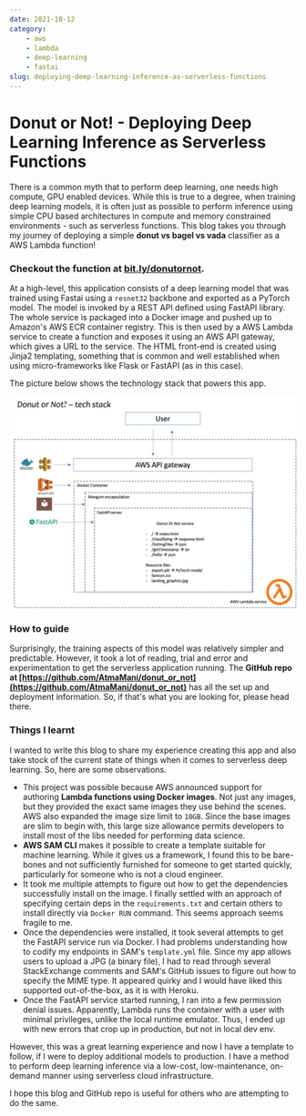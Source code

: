 ```yaml
---
date: 2021-10-12
category:
    - aws
    - lambda
    - deep-learning
    - fastai
slug: deploying-deep-learning-inference-as-serverless-functions
---
```


# Donut or Not! - Deploying Deep Learning Inference as Serverless Functions
There is a common myth that to perform deep learning, one needs high compute, GPU enabled devices. While this is true to a degree, when training deep learning models, it is often just as possible to perform inference using simple CPU based architectures in compute and memory constrained environments - such as serverless functions. This blog takes you through my journey of deploying a simple **donut vs bagel vs vada** classifier as a AWS Lambda function! 

<!-- more -->

### Checkout the function at **[bit.ly/donutornot](https://bit.ly/donutornot)**.

At a high-level, this application consists of a deep learning model that was trained using Fastai using a `resnet32` backbone and exported as a PyTorch model. The model is invoked by a REST API defined using FastAPI library. The whole service is packaged into a Docker image and pushed up to Amazon's AWS ECR container registry. This is then used by a AWS Lambda service to create a function and exposes it using an AWS API gateway, which gives a URL to the service. The HTML front-end is created using Jinja2 templating, something that is common and well established when using micro-frameworks like Flask or FastAPI (as in this case).

The picture below shows the technology stack that powers this app.

<img src="/images/donut-or-not-tech-stack.jpg">

### How to guide
Surprisingly, the training aspects of this model was relatively simpler and predictable. However, it took a lot of reading, trial and error and experimentation to get the serverless application running. The **GitHub repo at [https://github.com/AtmaMani/donut_or_not](https://github.com/AtmaMani/donut_or_not)** has all the set up and deployment information. So, if that's what you are looking for, please head there.

### Things I learnt
I wanted to write this blog to share my experience creating this app and also take stock of the current state of things when it comes to serverless deep learning. So, here are some observations.

 - This project was possible because AWS announced support for authoring **Lambda functions using Docker images**. Not just any images, but they provided the exact same images they use behind the scenes. AWS also expanded the image size limit to `10GB`. Since the base images are slim to begin with, this large size allowance permits developers to install most of the libs needed for performing data science.
 - **AWS SAM CLI** makes it possible to create a template suitable for machine learning. While it gives us a framework, I found this to be bare-bones and not sufficiently furnished for someone to get started quickly, particularly for someone who is not a cloud engineer.
 - It took me multiple attempts to figure out how to get the dependencies successfully install on the image. I finally settled with an approach of specifying certain deps in the `requirements.txt` and certain others to install directly via `Docker RUN` command. This seems approach seems fragile to me.
 - Once the dependencies were installed, it took several attempts to get the FastAPI service run via Docker. I had problems understanding how to codify my endpoints in SAM's `template.yml` file. Since my app allows users to upload a JPG (a binary file), I had to read through several StackExchange comments and SAM's GitHub issues to figure out how to specify the MIME type. It appeared quirky and I would have liked this supported out-of-the-box, as it is with Heroku.
 - Once the FastAPI service started running, I ran into a few permission denial issues. Apparently, Lambda runs the container with a user with minimal privileges, unlike the local runtime emulator. Thus, I ended up with new errors that crop up in production, but not in local dev env.

However, this was a great learning experience and now I have a template to follow, if I were to deploy additional models to production. I have a method to perform deep learning inference via a low-cost, low-maintenance, on-demand manner using serverless cloud infrastructure.

I hope this blog and GitHub repo is useful for others who are attempting to do the same.
